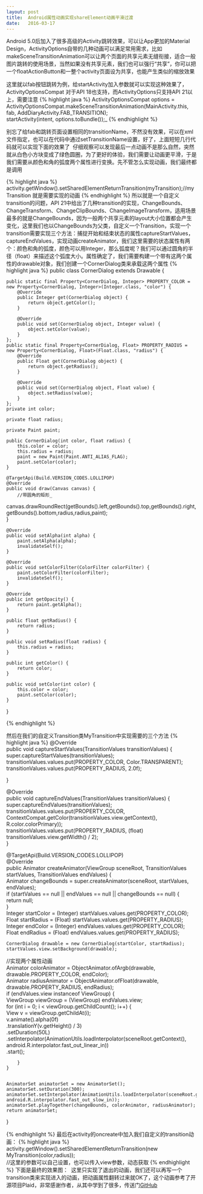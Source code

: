```yaml
---
layout: post
title:  Android属性动画实现shareElement动画平滑过渡
date:   2016-03-17
---
```


<p class="intro"><span class="dropcap">A</span>ndroid 5.0后加入了很多高级的Activity跳转效果，可以让App更加的Material Design，ActivityOptions自带的几种动画可以满足常用需求，比如makeSceneTransitionAnimation可以让两个页面的共享元素无缝衔接，适合一般图片跳转的使用场景，当然如果没有共享元素，我们也可以强行“共享”，你可以把一个floatActionButton和一整个activity页面设为共享，也能产生类似的缩放效果
</p>

这里就以fab按钮跳转为例，给startActivity加入参数就可以实现这种效果了，ActivityOptionsCompat 对于API 18也支持，而ActivityOptions只支持API 21以上，需要注意
{% highlight java %}
ActivityOptionsCompat options = ActivityOptionsCompat.makeSceneTransitionAnimation(MainActivity.this, fab, AddDiaryActivity.FAB_TRANSITION);  
startActivity(intent, options.toBundle());_
{% endhighlight %}

别忘了给fab和跳转页面设置相同的transitionName，不然没有效果，可以在xml文件指定，也可以在代码中通过setTransitionName设置，好了，上面短短几行代码就可以实现下面的效果了
<img src="{{ '/public/img/old.jpg' | prepend: site.baseurl }}" alt="">
仔细观察可以发现最后一点动画不是那么自然，突然就从白色小方块变成了绿色圆圈，为了更好的体验，我们需要让动画更平滑，于是我们需要从颜色和角的弧度两个属性进行变换。先不管怎么实现动画，我们最终都是调用

{% highlight java %}
activity.getWindow().setSharedElementReturnTransition(myTransition);//myTransition 就是需要实现的动画
{% endhighlight %}
所以就是一个自定义transition的问题，API 21中给出了几种transition的实现，ChangeBounds、ChangeTransform、ChangeClipBounds、ChangeImageTransform，适用场景最多的就是ChangeBounds，因为一般两个共享元素的layout大小位置都会产生变化，这里我们也以ChangeBounds为父类，自定义一个Transition，实现一个transition需要实现三个方法：捕捉开始和结束状态的属性captureStartValues，captureEndValues，实现动画createAnimator，我们这里需要的状态属性有两个：颜色和角的弧度，颜色可以用Integer，那么弧度呢？我们可以通过圆角的半径（float）来描述这个弧度大小。属性确定了，我们需要构建一个带有这两个属性的drawable对象，我们创建一个CornerDialog类来承载这两个属性
{% highlight java %}
public class CornerDialog extends Drawable {  

    public static final Property<CornerDialog, Integer> PROPERTY_COLOR = new Property<CornerDialog, Integer>(Integer.class, "color") {  
        @Override  
        public Integer get(CornerDialog object) {  
            return object.getColor();  
        }  
      
        @Override  
        public void set(CornerDialog object, Integer value) {  
            object.setColor(value);  
        }  
    };  
    public static final Property<CornerDialog, Float> PROPERTY_RADIUS = new Property<CornerDialog, Float>(Float.class, "radius") {  
        @Override  
        public Float get(CornerDialog object) {  
            return object.getRadius();  
        }  
      
        @Override  
        public void set(CornerDialog object, Float value) {  
            object.setRadius(value);  
        }  
    };  
    private int color;  
      
    private float radius;  
      
    private Paint paint;  
      
    public CornerDialog(int color, float radius) {  
        this.color = color;  
        this.radius = radius;  
        paint = new Paint(Paint.ANTI_ALIAS_FLAG);  
        paint.setColor(color);  
    }  
      
    @TargetApi(Build.VERSION_CODES.LOLLIPOP)  
    @Override  
    public void draw(Canvas canvas) {  
        //带圆角的矩形_

canvas.drawRoundRect(getBounds().left,getBounds().top,getBounds().right,getBounds().bottom,radius,radius,paint);  
    }  

    @Override  
    public void setAlpha(int alpha) {  
        paint.setAlpha(alpha);  
        invalidateSelf();  
    }  
      
    @Override  
    public void setColorFilter(ColorFilter colorFilter) {  
        paint.setColorFilter(colorFilter);  
        invalidateSelf();  
    }  
      
    @Override  
    public int getOpacity() {  
        return paint.getAlpha();  
    }  
      
    public float getRadius() {  
        return radius;  
    }  
      
    public void setRadius(float radius) {  
        this.radius = radius;  
    }  
      
    public int getColor() {  
        return color;  
    }  
      
    public void setColor(int color) {  
        this.color = color;  
        paint.setColor(color);  
    }  
}

{% endhighlight %}

然后在我们的自定义Transition类MyTransition中实现需要的三个方法
{% highlight java %}
@Override  
public void captureStartValues(TransitionValues transitionValues) {  
    super.captureStartValues(transitionValues);  
    transitionValues.values.put(PROPERTY_COLOR, Color.TRANSPARENT);  
    transitionValues.values.put(PROPERTY_RADIUS, 2.0f);  

}  

@Override  
public void captureEndValues(TransitionValues transitionValues) {  
    super.captureEndValues(transitionValues);  
    transitionValues.values.put(PROPERTY_COLOR, ContextCompat.getColor(transitionValues.view.getContext(), R.color.colorPrimary));  
    transitionValues.values.put(PROPERTY_RADIUS, (float) transitionValues.view.getWidth() / 2);  
}  

@TargetApi(Build.VERSION_CODES.LOLLIPOP)  
@Override  
public Animator createAnimator(ViewGroup sceneRoot, TransitionValues startValues, TransitionValues endValues) {  
    Animator changeBounds = super.createAnimator(sceneRoot, startValues, endValues);  
    if (startValues == null || endValues == null || changeBounds == null) {  
        return null;  
    }  
    Integer startColor = (Integer) startValues.values.get(PROPERTY_COLOR);  
    Float startRadius = (Float) startValues.values.get(PROPERTY_RADIUS);  
    Integer endColor = (Integer) endValues.values.get(PROPERTY_COLOR);  
    Float endRadius = (Float) endValues.values.get(PROPERTY_RADIUS);  
      
    CornerDialog drawable = new CornerDialog(startColor, startRadius);  
    startValues.view.setBackground(drawable);
//实现两个属性动画  
    Animator colorAnimator = ObjectAnimator.ofArgb(drawable, drawable.PROPERTY_COLOR, endColor);  
    Animator radiusAnimator = ObjectAnimator.ofFloat(drawable, drawable.PROPERTY_RADIUS, endRadius);  
    if (endValues.view instanceof ViewGroup) {  
        ViewGroup viewGroup = (ViewGroup) endValues.view;  
        for (int i = 0; i < viewGroup.getChildCount(); i++) {  
            View v = viewGroup.getChildAt(i);  
            v.animate().alpha(0f)  
                    .translationY(v.getHeight() / 3)  
                    .setDuration(50L)  
                    .setInterpolator(AnimationUtils.loadInterpolator(sceneRoot.getContext(), android.R.interpolator.fast_out_linear_in))  
                    .start();  
      
        }  
    }  


    AnimatorSet animatorSet = new AnimatorSet();  
    animatorSet.setDuration(300);  
    animatorSet.setInterpolator(AnimationUtils.loadInterpolator(sceneRoot.getContext(), android.R.interpolator.fast_out_slow_in));  
    animatorSet.playTogether(changeBounds, colorAnimator, radiusAnimator);  
    return animatorSet;  
}

{% endhighlight %}
最后在activity的oncreate中加入我们自定义的transition动画：
{% highlight java %}
activity.getWindow().setSharedElementReturnTransition(new 
MyTransition(color,radius));  
//这里的参数可以自己设置，也可以传入view参数，动态获取
{% endhighlight %}
下面是最终的效果图：
<img src="{{ '/public/img/smooth.jpg' | prepend: site.baseurl }}" alt="">
这里只实现了退出的动画，我们还可以再写一个transition类来实现进入的动画，把动画属性翻转过来就OK了，这个动画参考了开源项目Plaid，非常感谢作者，从其中学到了很多，传送门[GitHub][1]

[1]:	https://github.com/nickbutcher/plaid